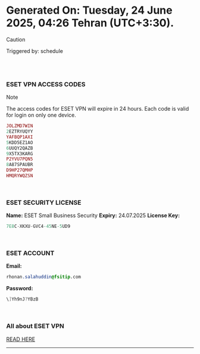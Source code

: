 # Generated On: Tuesday, 24 June 2025, 04:26 Tehran (UTC+3:30).

> [!CAUTION]
> Triggered by: schedule

<br><br>

### ESET VPN ACCESS CODES

> [!NOTE]
> The access codes for ESET VPN will expire in 24 hours.
> Each code is valid for login on only one device.

```ruby
JOLZMD7WIN
2EZTRYUQYY
YAFBQP1AXI
5KDD5EZ1AO
6UUQY2QAZB
9X5TX3KARG
P2YVU7PQN5
8A87SPAUBR
D9HP27QMHP
HMQRYWQZSN
```

<br>

### ESET SECURITY LICENSE

**Name:** ESET Small Business Security
**Expiry:** 24.07.2025
**License Key:**

```POV-Ray SDL
7E8C-XKXU-GVC4-45NE-5UD9
```

<br>

### ESET ACCOUNT

**Email:**

```CSS
rhonan.salahuddin@fsitip.com
```

**Password:**

```POV-Ray SDL
\]Yh9nJ?YBzB
```

<br>

### All about ESET VPN

[READ HERE](https://t.me/F_NiREvil/2113)

---

<br><br>

